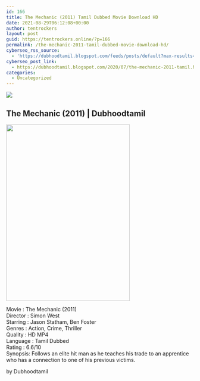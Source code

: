 ```yaml
---
id: 166
title: The Mechanic (2011) Tamil Dubbed Movie Download HD
date: 2021-08-29T06:12:08+00:00
author: tentrockers
layout: post
guid: https://tentrockers.online/?p=166
permalink: /the-mechanic-2011-tamil-dubbed-movie-download-hd/
cyberseo_rss_source:
  - 'https://dubhoodtamil.blogspot.com/feeds/posts/default?max-results=150&start-index=151'
cyberseo_post_link:
  - https://dubhoodtamil.blogspot.com/2020/07/the-mechanic-2011-tamil.html
categories:
  - Uncategorized
---
```

<div class="media_block">
  <img src="https://1.bp.blogspot.com/--Gw_2Rd0Kdo/XxllWeiGFBI/AAAAAAAABus/e53hXwXBkzceFwuWJsTpqRRY9nM7jv1QACNcBGAsYHQ/s72-w332-h474-c/138296.jpg" class="media_thumbnail" />
</div>

<div dir="ltr" trbidi="on" readability="11.628140703518">
  <h2>
    <span face="Helvetica Neue, Arial, Helvetica, sans-serif">The Mechanic (2011) | Dubhoodtamil</span>
  </h2>
  
  <div class="separator">
    <a href="https://1.bp.blogspot.com/--Gw_2Rd0Kdo/XxllWeiGFBI/AAAAAAAABus/e53hXwXBkzceFwuWJsTpqRRY9nM7jv1QACNcBGAsYHQ/s1600/138296.jpg"><img loading="lazy" border="0" data-original-height="1426" data-original-width="1000" height="474" src="https://1.bp.blogspot.com/--Gw_2Rd0Kdo/XxllWeiGFBI/AAAAAAAABus/e53hXwXBkzceFwuWJsTpqRRY9nM7jv1QACNcBGAsYHQ/w332-h474/138296.jpg" width="332" /></a>
  </div>
  
  <p>
    Movie<span> </span>:<span> </span>The Mechanic (2011)<br />Director<span> </span>:<span> </span>Simon West<br />Starring<span> </span>:<span> </span>Jason Statham, Ben Foster<br />Genres<span> </span>:<span> </span>Action, Crime, Thriller<br />Quality<span> </span>:<span> </span>HD MP4<br />Language<span> </span>:<span> </span>Tamil Dubbed<br />Rating<span> </span>:<span> </span>6.6/10<br />Synopsis: Follows an elite hit man as he teaches his trade to an apprentice who has a connection to one of his previous victims.
  </p>
  
  <p>
    <span face="Verdana, sans-serif">by Dubhoodtamil</span>
  </p>
</div>